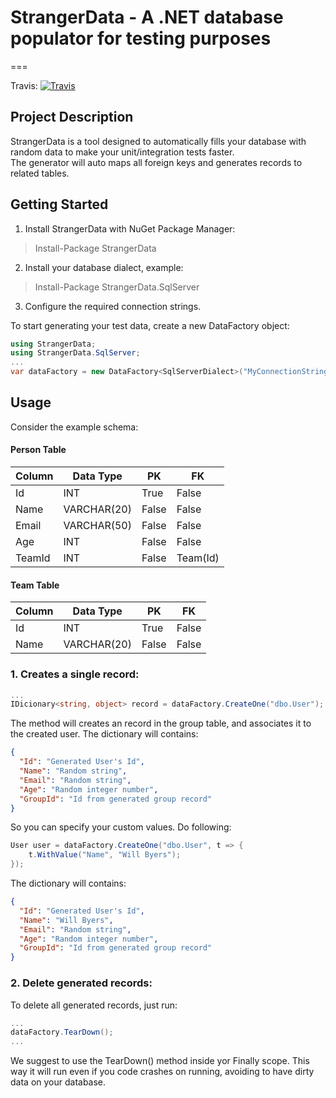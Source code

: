 # StrangerData - A .NET database populator for testing purposes
===

Travis: [![Travis](https://travis-ci.org/stone-pagamentos/DbFaker.svg?branch=master)](https://travis-ci.org/stone-pagamentos/DbFaker)

## Project Description ##
StrangerData is a tool designed to automatically fills your database with random data to make your unit/integration tests faster.  
The generator will auto maps all foreign keys and generates records to related tables.

## Getting Started ##
1. Install StrangerData with NuGet Package Manager:
> Install-Package StrangerData

2. Install your database dialect, example:
> Install-Package StrangerData.SqlServer

3. Configure the required connection strings.

To start generating your test data, create a new DataFactory object:
```csharp
using StrangerData;
using StrangerData.SqlServer;
...
var dataFactory = new DataFactory<SqlServerDialect>("MyConnectionString");
```

## Usage ##

Consider the example schema:

#### Person Table


| Column | Data Type | PK | FK |
| --- | --- | --- | --- |
| Id | INT | True | False |
| Name | VARCHAR(20) | False | False |
| Email | VARCHAR(50) | False | False |
| Age | INT | False | False |
| TeamId | INT | False | Team(Id) |


#### Team Table


| Column | Data Type | PK | FK |
| --- | --- | --- | --- |
| Id | INT | True | False |
| Name | VARCHAR(20) | False | False |


### 1. Creates a single record:
```csharp
...
IDicionary<string, object> record = dataFactory.CreateOne("dbo.User");
```
The method will creates an record in the group table, and associates it to the created user. The dictionary will contains:
```json
{
  "Id": "Generated User's Id",
  "Name": "Random string",
  "Email": "Random string",
  "Age": "Random integer number",
  "GroupId": "Id from generated group record"
}
```
So you can specify your custom values. Do following:
```csharp
User user = dataFactory.CreateOne("dbo.User", t => {
    t.WithValue("Name", "Will Byers");
});
```

The dictionary will contains:
```json
{
  "Id": "Generated User's Id",
  "Name": "Will Byers",
  "Email": "Random string",
  "Age": "Random integer number",
  "GroupId": "Id from generated group record"
}
```

### 2. Delete generated records:
To delete all generated records, just run:
```csharp
...
dataFactory.TearDown();
...
```

We suggest to use the TearDown() method inside yor Finally scope. This way it will run even if you code crashes on running, avoiding to have dirty data on your database.
